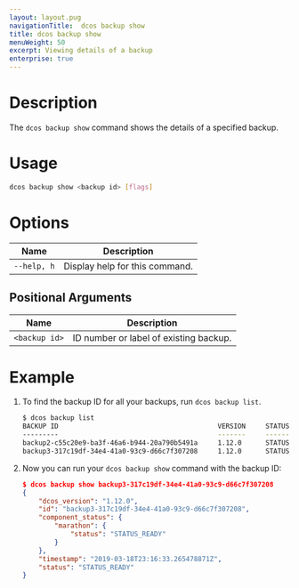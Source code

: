 ```yaml
---
layout: layout.pug
navigationTitle:  dcos backup show
title: dcos backup show
menuWeight: 50
excerpt: Viewing details of a backup 
enterprise: true
---
```


# Description

The `dcos backup show` command shows the details of a specified backup.

# Usage

```bash
dcos backup show <backup id> [flags]
```

# Options

| Name | Description |
|---------|-------------|
| `--help, h`   |  Display help for this command. |

## Positional Arguments

| Name | Description |
|---------|-------------|
| `<backup id>` | ID number or label of existing backup. |

# Example

1. To find the backup ID for all your backups, run `dcos backup list`.

    ```bash
    $ dcos backup list
    BACKUP ID                                        VERSION     STATUS           TIMESTAMP
    ---------                                        -------     ------           ---------
    backup2-c55c20e9-ba3f-46a6-b944-20a790b5491a     1.12.0      STATUS_READY     2019-03-18 23:15:47.639999548 +0000 UTC
    backup3-317c19df-34e4-41a0-93c9-d66c7f307208     1.12.0      STATUS_READY     2019-03-18 23:16:33.265478871 +0000 UTC
    ```

1. Now you can run your `dcos backup show` command with the backup ID:

    ```json
    $ dcos backup show backup3-317c19df-34e4-41a0-93c9-d66c7f307208
    {
        "dcos_version": "1.12.0",
        "id": "backup3-317c19df-34e4-41a0-93c9-d66c7f307208",
        "component_status": {
            "marathon": {
                "status": "STATUS_READY"
            }
        },
        "timestamp": "2019-03-18T23:16:33.265478871Z",
        "status": "STATUS_READY"
    }
    ```
